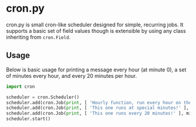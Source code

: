 cron.py
=====
cron.py is small cron-like scheduler designed for simple, recurring jobs. It supports a basic set of field values though is extensible by using any class inheriting from `cron.Field`.

Usage
-----
Below is basic usage for printing a message every hour (at minute 0), a set of minutes every hour, and every 20 minutes per hour.

```python
import cron

scheduler = cron.Scheduler()
scheduler.add(cron.Job(print, [ 'Hourly function, run every hour on the hour!' ], minute=0))
scheduler.add(cron.Job(print, [ 'This one runs at special minutes!' ], minute=[ 1, 2, 3, 5, 8, 13, 21, 34, 55 ]))
scheduler.add(cron.Job(print, [ 'This one runs every 20 minutes!' ], minute=cron.Every(20)))
scheduler.start()
```
